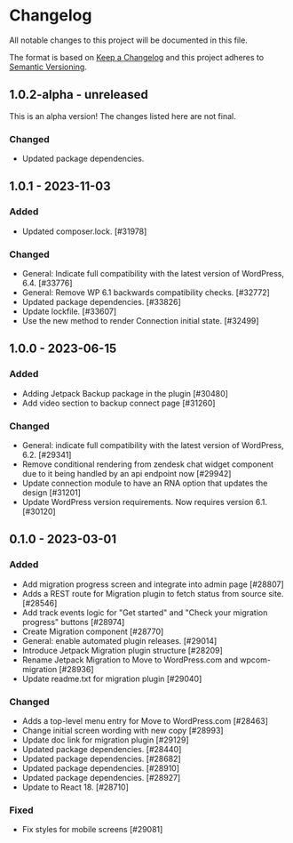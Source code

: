 # Changelog

All notable changes to this project will be documented in this file.

The format is based on [Keep a Changelog](https://keepachangelog.com/en/1.0.0/)
and this project adheres to [Semantic Versioning](https://semver.org/spec/v2.0.0.html).

## 1.0.2-alpha - unreleased

This is an alpha version! The changes listed here are not final.

### Changed
- Updated package dependencies.

## 1.0.1 - 2023-11-03
### Added
- Updated composer.lock. [#31978]

### Changed
- General: Indicate full compatibility with the latest version of WordPress, 6.4. [#33776]
- General: Remove WP 6.1 backwards compatibility checks. [#32772]
- Updated package dependencies. [#33826]
- Update lockfile. [#33607]
- Use the new method to render Connection initial state. [#32499]

## 1.0.0 - 2023-06-15
### Added
- Adding Jetpack Backup package in the plugin [#30480]
- Add video section to backup connect page [#31260]

### Changed
- General: indicate full compatibility with the latest version of WordPress, 6.2. [#29341]
- Remove conditional rendering from zendesk chat widget component due to it being handled by an api endpoint now [#29942]
- Update connection module to have an RNA option that updates the design [#31201]
- Update WordPress version requirements. Now requires version 6.1. [#30120]

## 0.1.0 - 2023-03-01
### Added
- Add migration progress screen and integrate into admin page [#28807]
- Adds a REST route for Migration plugin to fetch status from source site. [#28546]
- Add track events logic for "Get started" and "Check your migration progress" buttons [#28974]
- Create Migration component [#28770]
- General: enable automated plugin releases. [#29014]
- Introduce Jetpack Migration plugin structure [#28209]
- Rename Jetpack Migration to Move to WordPress.com and wpcom-migration [#28936]
- Update readme.txt for migration plugin [#29040]

### Changed
- Adds a top-level menu entry for Move to WordPress.com [#28463]
- Change initial screen wording with new copy [#28993]
- Update doc link for migration plugin [#29129]
- Updated package dependencies. [#28440]
- Updated package dependencies. [#28682]
- Updated package dependencies. [#28910]
- Updated package dependencies. [#28927]
- Update to React 18. [#28710]

### Fixed
- Fix styles for mobile screens [#29081]
